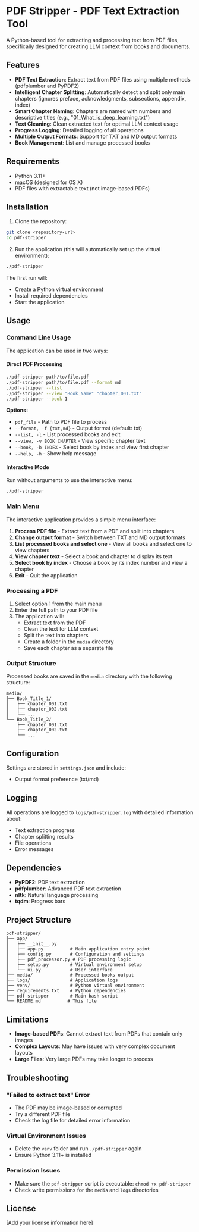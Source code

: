 # PDF Stripper - PDF Text Extraction Tool

A Python-based tool for extracting and processing text from PDF files, specifically designed for creating LLM context from books and documents.

## Features

- **PDF Text Extraction**: Extract text from PDF files using multiple methods (pdfplumber and PyPDF2)
- **Intelligent Chapter Splitting**: Automatically detect and split only main chapters (ignores preface, acknowledgments, subsections, appendix, index)
- **Smart Chapter Naming**: Chapters are named with numbers and descriptive titles (e.g., "01_What_is_deep_learning.txt")
- **Text Cleaning**: Clean extracted text for optimal LLM context usage
- **Progress Logging**: Detailed logging of all operations
- **Multiple Output Formats**: Support for TXT and MD output formats
- **Book Management**: List and manage processed books

## Requirements

- Python 3.11+
- macOS (designed for OS X)
- PDF files with extractable text (not image-based PDFs)

## Installation

1. Clone the repository:
```bash
git clone <repository-url>
cd pdf-stripper
```

2. Run the application (this will automatically set up the virtual environment):
```bash
./pdf-stripper
```

The first run will:
- Create a Python virtual environment
- Install required dependencies
- Start the application

## Usage

### Command Line Usage

The application can be used in two ways:

#### Direct PDF Processing
```bash
./pdf-stripper path/to/file.pdf
./pdf-stripper path/to/file.pdf --format md
./pdf-stripper --list
./pdf-stripper --view "Book_Name" "chapter_001.txt"
./pdf-stripper --book 1
```

**Options:**
- `pdf_file` - Path to PDF file to process
- `--format, -f {txt,md}` - Output format (default: txt)
- `--list, -l` - List processed books and exit
- `--view, -v BOOK CHAPTER` - View specific chapter text
- `--book, -b INDEX` - Select book by index and view first chapter
- `--help, -h` - Show help message

#### Interactive Mode
Run without arguments to use the interactive menu:

```bash
./pdf-stripper
```

### Main Menu

The interactive application provides a simple menu interface:

1. **Process PDF file** - Extract text from a PDF and split into chapters
2. **Change output format** - Switch between TXT and MD output formats
3. **List processed books and select one** - View all books and select one to view chapters
4. **View chapter text** - Select a book and chapter to display its text
5. **Select book by index** - Choose a book by its index number and view a chapter
0. **Exit** - Quit the application

### Processing a PDF

1. Select option 1 from the main menu
2. Enter the full path to your PDF file
3. The application will:
   - Extract text from the PDF
   - Clean the text for LLM context
   - Split the text into chapters
   - Create a folder in the `media` directory
   - Save each chapter as a separate file

### Output Structure

Processed books are saved in the `media` directory with the following structure:

```
media/
├── Book_Title_1/
│   ├── chapter_001.txt
│   ├── chapter_002.txt
│   └── ...
└── Book_Title_2/
    ├── chapter_001.txt
    ├── chapter_002.txt
    └── ...
```

## Configuration

Settings are stored in `settings.json` and include:
- Output format preference (txt/md)

## Logging

All operations are logged to `logs/pdf-stripper.log` with detailed information about:
- Text extraction progress
- Chapter splitting results
- File operations
- Error messages

## Dependencies

- **PyPDF2**: PDF text extraction
- **pdfplumber**: Advanced PDF text extraction
- **nltk**: Natural language processing
- **tqdm**: Progress bars

## Project Structure

```
pdf-stripper/
├── app/
│   ├── __init__.py
│   ├── app.py          # Main application entry point
│   ├── config.py       # Configuration and settings
│   ├── pdf_processor.py # PDF processing logic
│   ├── setup.py        # Virtual environment setup
│   └── ui.py           # User interface
├── media/              # Processed books output
├── logs/               # Application logs
├── venv/               # Python virtual environment
├── requirements.txt    # Python dependencies
├── pdf-stripper        # Main bash script
└── README.md          # This file
```

## Limitations

- **Image-based PDFs**: Cannot extract text from PDFs that contain only images
- **Complex Layouts**: May have issues with very complex document layouts
- **Large Files**: Very large PDFs may take longer to process

## Troubleshooting

### "Failed to extract text" Error
- The PDF may be image-based or corrupted
- Try a different PDF file
- Check the log file for detailed error information

### Virtual Environment Issues
- Delete the `venv` folder and run `./pdf-stripper` again
- Ensure Python 3.11+ is installed

### Permission Issues
- Make sure the `pdf-stripper` script is executable: `chmod +x pdf-stripper`
- Check write permissions for the `media` and `logs` directories

## License

[Add your license information here]

